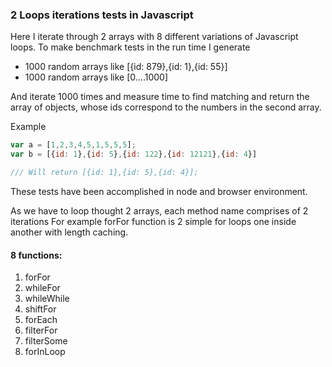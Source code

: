 ### 2 Loops iterations tests in Javascript ###

Here I iterate through 2 arrays with 8 different variations of Javascript loops.
To make benchmark tests in the run time I generate
- 1000 random arrays like [{id: 879},{id: 1},{id: 55}]
- 1000 random arrays like [0....1000]

And iterate 1000 times and measure time to find matching and return the array of objects, whose ids correspond to the numbers in the second array.

Example
```Javascript
var a = [1,2,3,4,5,1,5,5,5];
var b = [{id: 1},{id: 5},{id: 122},{id: 12121},{id: 4}]

/// Will return [{id: 1},{id: 5},{id: 4}];

```
These tests have been accomplished in node and browser environment.

As we have to loop thought 2 arrays, each method name comprises of 2 iterations
For example forFor function is 2 simple for loops one inside another with length caching.
#### 8 functions: ####

1. forFor
2. whileFor
3. whileWhile
4. shiftFor
5. forEach
6. filterFor
7. filterSome
8. forInLoop
